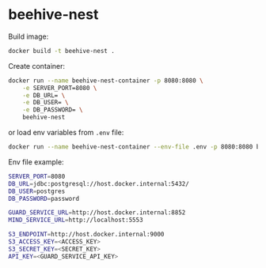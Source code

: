 # beehive-nest

Build image:
```sh
docker build -t beehive-nest .
```

Create container:
```sh
docker run --name beehive-nest-container -p 8080:8080 \
	-e SERVER_PORT=8080 \
	-e DB_URL= \
	-e DB_USER= \
	-e DB_PASSWORD= \
	beehive-nest
```

or load env variables from `.env` file:
```sh
docker run --name beehive-nest-container --env-file .env -p 8080:8080 beehive-nest
```


Env file example:

```sh
SERVER_PORT=8080
DB_URL=jdbc:postgresql://host.docker.internal:5432/
DB_USER=postgres
DB_PASSWORD=password

GUARD_SERVICE_URL=http://host.docker.internal:8852
MIND_SERVICE_URL=http://localhost:5553

S3_ENDPOINT=http://host.docker.internal:9000
S3_ACCESS_KEY=<ACCESS_KEY>
S3_SECRET_KEY=<SECRET_KEY>
API_KEY=<GUARD_SERVICE_API_KEY>
```
